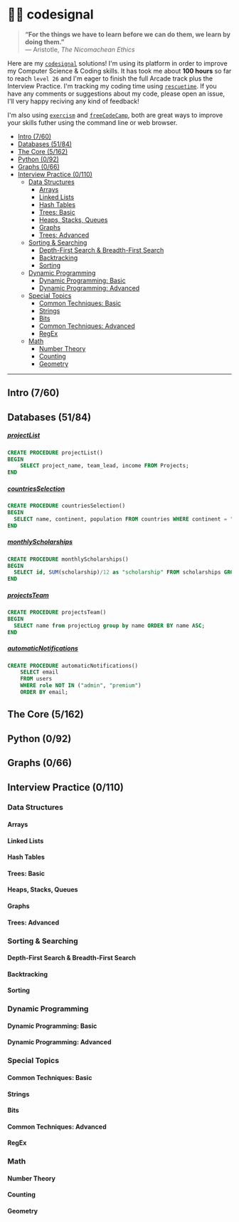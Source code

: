 # 👨‍💻 codesignal

> **“For the things we have to learn before we can do them, we learn by doing them.”** \
> ― Aristotle, _The Nicomachean Ethics_

Here are my [`codesignal`](https://app.codesignal.com/profile/ofou) solutions! I'm using its platform in order to improve my Computer Science & Coding skills. It has took me about **100 hours** so far to reach `level 26` and I'm eager to finish the full Arcade track plus the Interview Practice. I'm tracking my coding time using [`rescuetime`](rescuetime.com/rp/ofou/). If you have any comments or suggestions about my code, please open an issue, I'll very happy reciving any kind of feedback!

I'm also using [`exercism`](https://github.com/ofou/exercism) and [`freeCodeCamp`](https://www.freecodecamp.org/ofou), both are great ways to improve your skills futher using the command line or web browser.

<!-- @import "[TOC]" {cmd="toc" depthFrom=2 depthTo=4 orderedList=false} -->

<!-- code_chunk_output -->

- [Intro (7/60)](#intro-760)
- [Databases (51/84)](#databases-5184)
- [The Core (5/162)](#the-core-5162)
- [Python (0/92)](#python-092)
- [Graphs (0/66)](#graphs-066)
- [Interview Practice (0/110)](#interview-practice-0110)
  - [Data Structures](#data-structures)
    - [Arrays](#arrays)
    - [Linked Lists](#linked-lists)
    - [Hash Tables](#hash-tables)
    - [Trees: Basic](#trees-basic)
    - [Heaps, Stacks, Queues](#heaps-stacks-queues)
    - [Graphs](#graphs)
    - [Trees: Advanced](#trees-advanced)
  - [Sorting & Searching](#sorting-searching)
    - [Depth-First Search & Breadth-First Search](#depth-first-search-breadth-first-search)
    - [Backtracking](#backtracking)
    - [Sorting](#sorting)
  - [Dynamic Programming](#dynamic-programming)
    - [Dynamic Programming: Basic](#dynamic-programming-basic)
    - [Dynamic Programming: Advanced](#dynamic-programming-advanced)
  - [Special Topics](#special-topics)
    - [Common Techniques: Basic](#common-techniques-basic)
    - [Strings](#strings)
    - [Bits](#bits)
    - [Common Techniques: Advanced](#common-techniques-advanced)
    - [RegEx](#regex)
  - [Math](#math)
    - [Number Theory](#number-theory)
    - [Counting](#counting)
    - [Geometry](#geometry)

<!-- /code_chunk_output -->

---

## Intro (7/60)

## Databases (51/84)

##### [projectList](/arcade/db/projectList.sql)

```sql
CREATE PROCEDURE projectList()
BEGIN
    SELECT project_name, team_lead, income FROM Projects;
END
```

##### [countriesSelection](/arcade/db/countriesSelection.sql)

```sql
CREATE PROCEDURE countriesSelection()
BEGIN
  SELECT name, continent, population FROM countries WHERE continent = "Africa";
END
```

##### [monthlyScholarships](/arcade/db/monthlyScholarships.sql)

```sql
CREATE PROCEDURE monthlyScholarships()
BEGIN
  SELECT id, SUM(scholarship)/12 as "scholarship" FROM scholarships GROUP BY id;
END
```

##### [projectsTeam](/arcade/db/projectsTeam.sql)

```sql
CREATE PROCEDURE projectsTeam()
BEGIN
  SELECT name from projectLog group by name ORDER BY name ASC;
END
```

##### [automaticNotifications](/arcade/db/automaticNotifications.sql)

```sql
CREATE PROCEDURE automaticNotifications()
    SELECT email
    FROM users
    WHERE role NOT IN ("admin", "premium")
    ORDER BY email;
```

## The Core (5/162)

## Python (0/92)

## Graphs (0/66)

## Interview Practice (0/110)

### Data Structures

#### Arrays

#### Linked Lists

#### Hash Tables

#### Trees: Basic

#### Heaps, Stacks, Queues

#### Graphs

#### Trees: Advanced

### Sorting & Searching

#### Depth-First Search & Breadth-First Search

#### Backtracking

#### Sorting

### Dynamic Programming

#### Dynamic Programming: Basic

#### Dynamic Programming: Advanced

### Special Topics

#### Common Techniques: Basic

#### Strings

#### Bits

#### Common Techniques: Advanced

#### RegEx

### Math

#### Number Theory

#### Counting

#### Geometry
